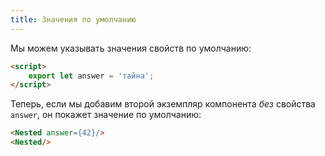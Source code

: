```yaml
---
title: Значения по умолчанию
---
```


Мы можем указывать значения свойств по умолчанию:

```html
<script>
	export let answer = 'тайна';
</script>
```

Теперь, если мы добавим второй экземпляр компонента *без* свойства `answer`, он покажет значение по умолчанию:

```html
<Nested answer={42}/>
<Nested/>
```
